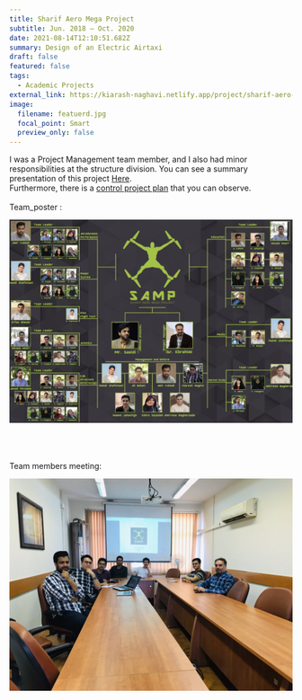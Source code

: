 ```yaml
---
title: Sharif Aero Mega Project
subtitle: Jun. 2018 – Oct. 2020
date: 2021-08-14T12:10:51.682Z
summary: Design of an Electric Airtaxi
draft: false
featured: false
tags:
  - Academic Projects
external_link: https://kiarash-naghavi.netlify.app/project/sharif-aero-mega-project/
image:
  filename: featuerd.jpg
  focal_point: Smart
  preview_only: false
---
```

I was a Project Management team member, and I also had minor responsibilities at the structure division. You can see a summary presentation of this project [Here](https://drive.google.com/file/d/1A5buO3ZXzjyVoncwM5hMZ7usFCqPfOL9/view?usp=sharing).
\
Furthermore, there is a [control project plan](https://drive.google.com/file/d/1CAcwIpdpDinnr4CCJtLlCg28N4mYlq5R/view?usp=sharing) that you can observe.\
\
Team_poster :

![](tg_image_2533001293.jpeg)

\
\
\
Team members meeting: 

![](1400-05-13-19.28.58.jpg)